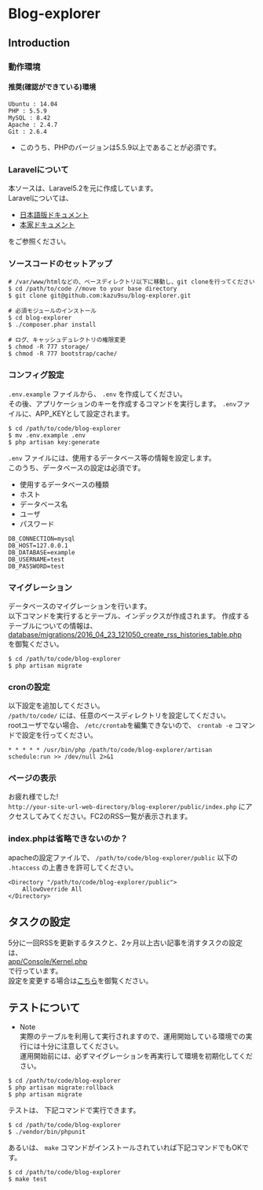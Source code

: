 # Blog-explorer

## Introduction

### 動作環境

#### 推奨(確認ができている)環境

```vim
Ubuntu : 14.04
PHP : 5.5.9
MySQL : 8.42
Apache : 2.4.7
Git : 2.6.4
```

* このうち、PHPのバージョンは5.5.9以上であることが必須です。

### Laravelについて
本ソースは、Laravel5.2を元に作成しています。  
Laravelについては、  
* [日本語版ドキュメント](http://readouble.com/laravel/5/1/ja/)
* [本家ドキュメント](https://laravel.com/docs/5.2)

をご参照ください。

### ソースコードのセットアップ

```shell
# /var/www/htmlなどの、ベースディレクトリ以下に移動し、git cloneを行ってください
$ cd /path/to/code //move to your base directory
$ git clone git@github.com:kazu9su/blog-explorer.git

# 必須モジュールのインストール
$ cd blog-explorer
$ ./composer.phar install

# ログ、キャッシュデュレクトリの権限変更
$ chmod -R 777 storage/
$ chmod -R 777 bootstrap/cache/
```

### コンフィグ設定
`.env.example` ファイルから、 `.env` を作成してください。  
その後、アプリケーションのキーを作成するコマンドを実行します。
`.env`ファイルに、APP_KEYとして設定されます。

```shell
$ cd /path/to/code/blog-explorer
$ mv .env.example .env
$ php artisan key:generate
```

` .env ` ファイルには、使用するデータベース等の情報を設定します。  
このうち、データベースの設定は必須です。  
* 使用するデータベースの種類
* ホスト
* データベース名
* ユーザ
* パスワード  

```vim
DB_CONNECTION=mysql
DB_HOST=127.0.0.1
DB_DATABASE=example
DB_USERNAME=test
DB_PASSWORD=test
```

### マイグレーション
データベースのマイグレーションを行います。  
以下コマンドを実行するとテーブル、インデックスが作成されます。
作成するテーブルについての情報は、   [database/migrations/2016_04_23_121050_create_rss_histories_table.php](https://github.com/kazu9su/blog-explorer/blob/master/database/migrations/2016_04_23_121050_create_rss_histories_table.php)  
を御覧ください。

```shell
$ cd /path/to/code/blog-explorer
$ php artisan migrate
```

### cronの設定
以下設定を追加してください。  
`/path/to/code/` には、任意のベースディレクトリを設定してください。  
rootユーザでない場合、 `/etc/crontab`を編集できないので、 `crontab -e` コマンドで設定を行ってください。

```vim
* * * * * /usr/bin/php /path/to/code/blog-explorer/artisan schedule:run >> /dev/null 2>&1
```

### ページの表示
お疲れ様でした!  
`http://your-site-url-web-directory/blog-explorer/public/index.php`
にアクセスしてみてください。FC2のRSS一覧が表示されます。

### index.phpは省略できないのか？
apacheの設定ファイルで、 `/path/to/code/blog-explorer/public` 以下の ` .htaccess ` の上書きを許可してください。

```vim
<Directory "/path/to/code/blog-explorer/public">
    AllowOverride All
</Directory>
```

## タスクの設定
5分に一回RSSを更新するタスクと、2ヶ月以上古い記事を消すタスクの設定は、  
[app/Console/Kernel.php](https://github.com/kazu9su/blog-explorer/blob/master/app/Console/Kernel.php)  
で行っています。  
設定を変更する場合は[こちら](http://readouble.com/laravel/5/1/ja/scheduling.html)を御覧ください。

## テストについて
* Note  
実際のテーブルを利用して実行されますので、運用開始している環境での実行には十分に注意してください。  
運用開始前には、必ずマイグレーションを再実行して環境を初期化してください。

```shell
$ cd /path/to/code/blog-explorer
$ php artisan migrate:rollback
$ php artisan migrate
```

テストは、 下記コマンドで実行できます。

```shell
$ cd /path/to/code/blog-explorer
$ ./vendor/bin/phpunit
```

あるいは、 `make` コマンドがインストールされていれば下記コマンドでもOKです。
```shell
$ cd /path/to/code/blog-explorer
$ make test
```
